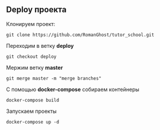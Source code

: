 ## Deploy проекта
Клонируем проект:
```shell
git clone https://github.com/RomanGhost/tutor_school.git
```
Переходим в ветку **deploy**
```shell
git checkout deploy
```
Мержим ветку **master**
```shell
git merge master -m "merge branches"
```
С помощью **docker-compose** собираем контейнеры
```shell
docker-compose build
```
Запускаем проекты
```shell
docker-compose up -d
```